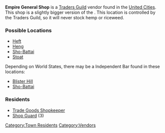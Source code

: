 **Empire General Shop** is a [Traders Guild](Traders_Guild.md "wikilink")
vendor found in the [United Cities](02%20-%20Projects%20&%20Wikis/Kenshi/Kenshi%20Wiki/Kenshi%20Wiki%20Template/United_Cities.md "wikilink"). This shop
is a slightly bigger version of the [](General_Shop.md). This location is controlled by the
Traders Guild, so it will never stock hemp or riceweed.

### Possible Locations

- [Heft](Heft.md "wikilink")
- [Heng](Heng.md "wikilink")
- [Sho-Battai](Sho-Battai.md "wikilink")
- [Stoat](Stoat.md "wikilink")

Depending on World States, there may be a Independent Bar found in these
locations:

- [Blister Hill](Blister_Hill.md "wikilink")
- [Sho-Battai](Sho-Battai.md "wikilink")

### Residents

- [Trade Goods Shopkeeper](Trade_Goods_Shopkeeper.md "wikilink")
- [Shop Guard](Shop_Guard.md "wikilink") (3)

[Category:Town Residents](Category:Town_Residents "wikilink")
[Category:Vendors](Category:Vendors "wikilink")